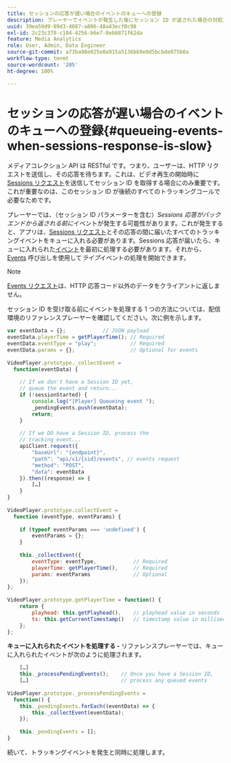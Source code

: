 ```yaml
---
title: セッションの応答が遅い場合のイベントのキューへの登録
description: プレーヤーでイベントが発生した後にセッション ID が返された場合の対処方法について説明します。
uuid: 39ea59d9-89d3-4087-a806-48a43ecf0c98
exl-id: 2c23c378-c104-4256-b6e7-8eb6871f62da
feature: Media Analytics
role: User, Admin, Data Engineer
source-git-commit: a73ba98e025e0a915a5136bb9e0d5bcbde875b0a
workflow-type: tm+mt
source-wordcount: '205'
ht-degree: 100%

---
```


# セッションの応答が遅い場合のイベントのキューへの登録{#queueing-events-when-sessions-response-is-slow}

メディアコレクション API は RESTful です。つまり、ユーザーは、HTTP リクエストを送信し、その応答を待ちます。これは、ビデオ再生の開始時に [Sessions リクエスト](../mc-api-ref/mc-api-sessions-req.md)を送信してセッション ID を取得する場合にのみ重要です。これが重要なのは、このセッション ID が後続のすべてのトラッキングコールで必要なためです。

プレーヤーでは、（セッション ID パラメーターを含む）_Sessions 応答がバックエンドから返される前に_&#x200B;イベントが発生する可能性があります。これが発生すると、アプリは、[Sessions リクエスト](../mc-api-ref/mc-api-sessions-req.md)とその応答の間に届いたすべてのトラッキングイベントをキューに入れる必要があります。Sessions 応答が届いたら、キューに入れられた[イベント](../mc-api-ref/mc-api-events-req.md)を最初に処理する必要があります。それから、[Events](../mc-api-ref/mc-api-events-req.md) 呼び出しを使用して&#x200B;_ライブ_&#x200B;イベントの処理を開始できます。

>[!NOTE]
>
>[Events リクエスト](../mc-api-ref/mc-api-events-req.md)は、HTTP 応答コード以外のデータをクライアントに返しません。

セッション ID を受け取る前にイベントを処理する 1 つの方法については、配信環境のリファレンスプレーヤーを確認してください。次に例を示します。

```js
var eventData = {};            // JSON payload 
eventData.playerTime = getPlayerTime(); // Required 
eventData.eventType = "play";           // Required 
eventData.params = {};                  // Optional for events 
 
VideoPlayer.prototype._collectEvent =  
  function(eventData) { 
 
    // If we don't have a Session ID yet,  
    // queue the event and return... 
    if (!sessionStarted) { 
        console.log("[Player] Queueing event "); 
        _pendingEvents.push(eventData); 
        return; 
    } 
 
    // If we DO have a Session ID, process the 
    // tracking event...     
    apiClient.request({ 
        "baseUrl": "{endpoint}", 
        "path": "api/v1/{sid}/events", // events request 
        "method": "POST", 
        "data": eventData 
    }).then((response) => {   
        […] 
    } 
} 
 
VideoPlayer.prototype.collectEvent =  
  function (eventType, eventParams) { 
         
    if (typeof eventParams === 'undefined') {   
        eventParams = {}; 
    } 
 
    this._collectEvent({                   
        eventType: eventType,            // Required 
        playerTime: getPlayerTime(),     // Required 
        params: eventParams              // Optional  
    });                                    
}; 
 
VideoPlayer.prototype.getPlayerTime = function() { 
    return { 
        playhead: this.getPlayhead(),    // playhead value in seconds 
        ts: this.getCurrentTimestamp()   // timestamp value in milliseconds 
    }; 
};
```

**キューに入れられたイベントを処理する -** リファレンスプレーヤーでは、キューに入れられたイベントが次のように処理されます。

```js
    […] 
    this._processPendingEvents();    // Once you have a Session ID, 
    […]                              // process any queued events 
 
VideoPlayer.prototype._processPendingEvents =  
  function() { 
    this._pendingEvents.forEach((eventData) => { 
        this._collectEvent(eventData); 
    }); 
 
    this._pendingEvents = []; 
}
```

続いて、トラッキングイベントを発生と同時に処理します。
